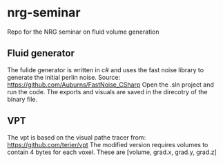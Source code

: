 # nrg-seminar
Repo for the NRG seminar on fluid volume generation

## Fluid generator
The fulide generator is written in c# and uses the fast noise library to generate the initial perlin noise. Source: https://github.com/Auburns/FastNoise_CSharp
Open the .sln project and run the code. The exports and visuals are saved in the direcotry of the binary file.

## VPT
The vpt is based on the visual pathe tracer from: https://github.com/terier/vpt
The modified version requires volumes to contain 4 bytes for each voxel. These are [volume, grad.x, grad.y, grad.z]
